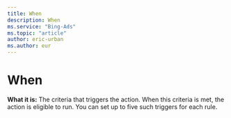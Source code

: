 ```yaml
---
title: When
description: When
ms.service: "Bing-Ads"
ms.topic: "article"
author: eric-urban
ms.author: eur
---
```


# When

**What it is:** The criteria that triggers the action. When this criteria is met, the action is eligible to run. You can set up to five such triggers for each rule.



